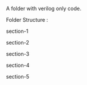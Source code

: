 A folder with verilog only code.

Folder Structure :

section-1

section-2

section-3

section-4

section-5

